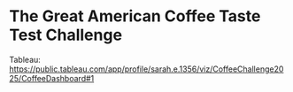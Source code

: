 # The Great American Coffee Taste Test Challenge

Tableau: https://public.tableau.com/app/profile/sarah.e.1356/viz/CoffeeChallenge2025/CoffeeDashboard#1
